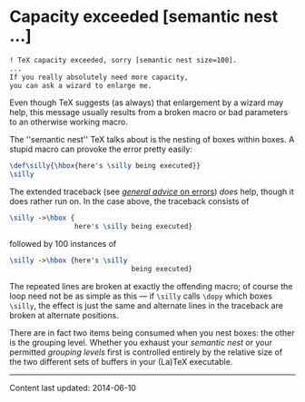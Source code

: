# Capacity exceeded [semantic nest &hellip;]

```latex
! TeX capacity exceeded, sorry [semantic nest size=100].
...
If you really absolutely need more capacity,
you can ask a wizard to enlarge me.
```
Even though TeX suggests (as always) that enlargement by a wizard
may help, this message usually results from a broken macro or bad
parameters to an otherwise working macro.

The ''semantic nest'' TeX talks about is the nesting
of boxes within boxes.  A stupid macro can provoke the error pretty
easily:
```latex
\def\silly{\hbox{here's \silly being executed}}
\silly
```
The extended traceback
(see [_general advice_ on errors](./FAQ-erroradvice.html))
_does_ help, though it does rather run on.  In the case above,
the traceback consists of
```latex
\silly ->\hbox {
                here's \silly being executed}
```
followed by 100 instances of
<!-- {% raw %} -->
```latex
\silly ->\hbox {here's \silly 
                              being executed}
```
<!-- {% endraw %} -->
The repeated lines are broken at exactly the offending macro; of
course the loop need not be as simple as this&nbsp;&mdash; if `\silly` calls
`\dopy` which boxes `\silly`, the effect is just the same and
alternate lines in the traceback are broken at alternate positions.

There are in fact two items being consumed when you nest boxes: the
other is the grouping level.  Whether you exhaust your 
_semantic nest_ or your permitted _grouping levels_ first is
controlled entirely by the relative size of the two different sets of
buffers in your (La)TeX executable.


----

Content last updated: 2014-06-10
